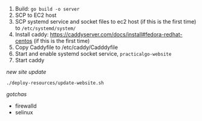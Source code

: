 1. Build: `go build -o server`
2. SCP to EC2 host
3. SCP systemd service and socket files to ec2 host (if this is the first time) to `/etc/systemd/system/`
3. Install caddy: https://caddyserver.com/docs/install#fedora-redhat-centos (if this is the first time)
4. Copy Caddyfile to /etc/caddy/Cadddyfile
5. Start and enable systemd socket service, `practicalgo-website`
6. Start caddy


*new site update*

```
./deploy-resources/update-website.sh
```

*gotchas*

- firewalld
- selinux
